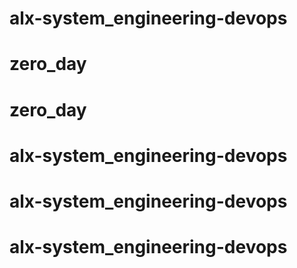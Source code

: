 # alx-system_engineering-devops
# zero_day
# zero_day
# alx-system_engineering-devops
# alx-system_engineering-devops
# alx-system_engineering-devops
